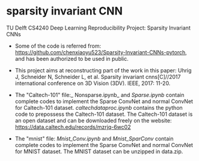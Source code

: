 # sparsity invariant CNN
TU Delft CS4240 Deep Learning Reproducibility Project: Sparsity Invariant CNNs

* Some of the code is referred from: https://github.com/chenxiaoyu523/Sparsity-Invariant-CNNs-pytorch, and has been authorized to be used in public.
* This project aims at reconstructing part of the work in this paper: Uhrig J, Schneider N, Schneider L, et al. Sparsity invariant cnns[C]//2017 international conference on 3D Vision (3DV). IEEE, 2017: 11-20.
  
* The "Caltech-101" file:_ Nonsparse.ipynb_ and _Sparse.ipynb_ contain complete codes to implement the Sparse ConvNet and normal ConvNet for Caltech-101 dataset. _caltechdataproc.ipynb_ contains the python code to prepossess the Caltech-101 dataset. The Caltech-101 dataset is an open dataset and can be downloaded freely on the website: https://data.caltech.edu/records/mzrjq-6wc02

* The "mnist" file: _Mnist_Conv.ipynb_ and _Mnist_SparConv_ contain complete codes to implement the Sparse ConvNet and normal ConvNet for MNIST dataset. The MNIST dataset can be unzipped in data.zip.


